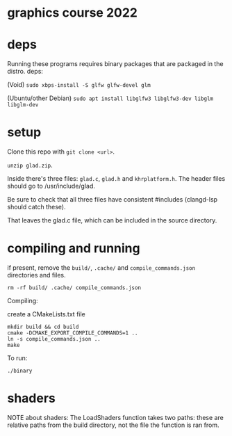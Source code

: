 # graphics course 2022

# deps
Running these programs requires binary packages that are packaged in the distro.
deps:

(Void) ```sudo xbps-install -S glfw glfw-devel glm```

(Ubuntu/other Debian) ```sudo apt install libglfw3 libglfw3-dev libglm libglm-dev```

# setup
Clone this repo with ```git clone <url>```.

```unzip glad.zip```.

Inside there's three files: ```glad.c```, ```glad.h``` and ```khrplatform.h```.
The header files should go to /usr/include/glad.

Be sure to check that all three files have consistent #includes (clangd-lsp should catch these).

That leaves the glad.c file, which can be included in the source directory.

# compiling and running
if present, remove the ```build/```, ```.cache/``` and ```compile_commands.json``` directories
and files.

```rm -rf build/ .cache/ compile_commands.json```

Compiling:

create a CMakeLists.txt file
```
mkdir build && cd build
cmake -DCMAKE_EXPORT_COMPILE_COMMANDS=1 ..
ln -s compile_commands.json ..
make
```
To run:
```
./binary
```
# shaders
NOTE about shaders:
The LoadShaders function takes two paths: these are relative paths from
the build directory, not the file the function is ran from.
